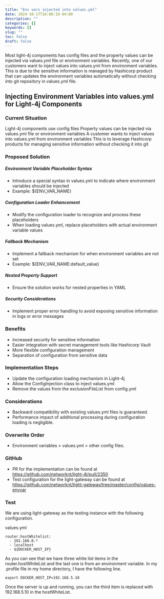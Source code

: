 ```yaml
---
title: "Env vars injected into values.yml"
date: 2024-10-17T16:08:19-04:00
description: ""
categories: []
keywords: []
slug: ""
toc: false
draft: false
---
```


Most light-4j components has config files and the property values can be injected via values.yml file or environment variables. Recently, one of our customers want to inject values into values.yml from environment variables. This is due to the sensitive information is managed by Hashicorp product that can updates the environment variables automatically without checking into git repository in values.yml file. 





## Injecting Environment Variables into values.yml for Light-4j Components

### Current Situation

Light-4j components use config files
Property values can be injected via values.yml file or environment variables
A customer wants to inject values into values.yml from environment variables
This is to leverage Hashicorp products for managing sensitive information without checking it into git

### Proposed Solution

##### Environment Variable Placeholder Syntax

* Introduce a special syntax in values.yml to indicate where environment variables should be injected
* Example: ${ENV_VAR_NAME}


##### Configuration Loader Enhancement

* Modify the configuration loader to recognize and process these placeholders
* When loading values.yml, replace placeholders with actual environment variable values


##### Fallback Mechanism

* Implement a fallback mechanism for when environment variables are not set
* Example: ${ENV_VAR_NAME:default_value}


##### Nested Property Support

* Ensure the solution works for nested properties in YAML


##### Security Considerations

* Implement proper error handling to avoid exposing sensitive information in logs or error messages


### Benefits

* Increased security for sensitive information
* Easier integration with secret management tools like Hashicorp Vault
* More flexible configuration management
* Separation of configuration from sensitive data

### Implementation Steps

* Update the configuration loading mechanism in Light-4j
* Allow the ConfigInjection class to inject values.yml
* Remove the values from the exclusionFileList from config.yml

### Considerations

* Backward compatibility with existing values.yml files is guaranteed. 
* Performance impact of additional processing during configuration loading is negligible.

### Overwrite Order

* Environment variables > values.yml > other config files. 

### GitHub

* PR for the implementation can be found at https://github.com/networknt/light-4j/pull/2350
* Test configuration for the light-gateway can be found at https://github.com/networknt/light-gateway/tree/master/config/values-envvar

### Test

We are using light-gateway as the testing instance with the following configuration. 

values.yml

```
router.hostWhitelist:
  - 192.168.0.*
  - localhost
  - ${DOCKER_HOST_IP}

```

As you can see that we have three white list items in the router.hostWhiteList and the last one is from an environment variable. In my .profile file in my home directory, I have the following line. 


```
export DOCKER_HOST_IP=192.168.5.10
```

Once the server is up and running, you can the third item is replaced with 192.168.5.10 in the hostWhiteList. 

